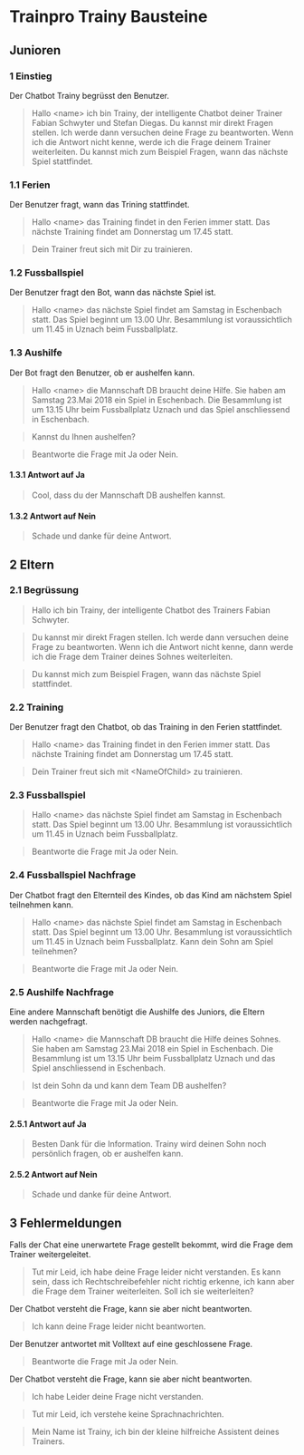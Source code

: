 # Trainpro Trainy Bausteine
## Junioren
### 1 Einstieg 
Der Chatbot Trainy begrüsst den Benutzer.
> Hallo \<name\> ich bin Trainy, der intelligente Chatbot deiner Trainer Fabian Schwyter und Stefan Diegas.
> Du kannst mir direkt Fragen stellen. Ich werde dann versuchen deine Frage zu beantworten. Wenn ich die Antwort nicht kenne, werde ich die Frage deinem Trainer weiterleiten.
> Du kannst mich zum Beispiel Fragen, wann das nächste Spiel stattfindet.
### 1.1 Ferien 
Der Benutzer fragt, wann das Trining stattfindet.
> Hallo \<name\> das Training findet in den Ferien immer statt. Das nächste Training findet am Donnerstag um 17.45 statt.

> Dein Trainer freut sich mit Dir zu trainieren.
### 1.2 Fussballspiel
Der Benutzer fragt den Bot, wann das nächste Spiel ist.
> Hallo \<name\> das nächste Spiel findet am Samstag in Eschenbach statt. Das Spiel beginnt um 13.00 Uhr. Besammlung ist voraussichtlich um 11.45 in Uznach beim Fussballplatz.
### 1.3 Aushilfe
Der Bot fragt den Benutzer, ob er aushelfen kann.
> Hallo \<name\> die Mannschaft DB braucht deine Hilfe. Sie haben am Samstag 23.Mai 2018 ein Spiel in Eschenbach. Die Besammlung ist um 13.15 Uhr beim Fussballplatz Uznach und das Spiel anschliessend in Eschenbach.

> Kannst du Ihnen aushelfen?

> Beantworte die Frage mit Ja oder Nein.
#### 1.3.1 Antwort auf Ja
> Cool, dass du der Mannschaft DB aushelfen kannst.
#### 1.3.2 Antwort auf Nein
> Schade und danke für deine Antwort.
## 2 Eltern
### 2.1 Begrüssung
> Hallo ich bin Trainy, der intelligente Chatbot des Trainers Fabian Schwyter.

> Du kannst mir direkt Fragen stellen. Ich werde dann versuchen deine Frage zu beantworten. Wenn ich die Antwort nicht kenne, dann werde ich die Frage dem Trainer deines Sohnes weiterleiten.

> Du kannst mich zum Beispiel Fragen, wann das nächste Spiel stattfindet.
### 2.2 Training
Der Benutzer fragt den Chatbot, ob das Training in den Ferien stattfindet.
> Hallo \<name\> das Training findet in den Ferien immer statt. Das nächste Training findet am Donnerstag um 17.45 statt. 

> Dein Trainer freut sich mit \<NameOfChild\> zu trainieren.
### 2.3 Fussballspiel
> Hallo \<name\> das nächste Spiel findet am Samstag in Eschenbach statt. Das Spiel beginnt um 13.00 Uhr. Besammlung ist voraussichtlich um 11.45 in Uznach beim Fussballplatz.

> Beantworte die Frage mit Ja oder Nein.
### 2.4 Fussballspiel Nachfrage
Der Chatbot fragt den Elternteil des Kindes, ob das Kind am nächstem Spiel teilnehmen kann.
> Hallo \<name\> das nächste Spiel findet am Samstag in Eschenbach statt. Das Spiel beginnt um 13.00 Uhr. Besammlung ist voraussichtlich um 11.45 in Uznach beim Fussballplatz. Kann dein Sohn am Spiel teilnehmen?

> Beantworte die Frage mit Ja oder Nein.
### 2.5 Aushilfe Nachfrage
Eine andere Mannschaft benötigt die Aushilfe des Juniors, die Eltern werden nachgefragt.
> Hallo \<name\> die Mannschaft DB braucht die Hilfe deines Sohnes. Sie haben am Samstag 23.Mai 2018 ein Spiel in Eschenbach. Die Besammlung ist um 13.15 Uhr beim Fussballplatz Uznach und das Spiel anschliessend in Eschenbach.

> Ist dein Sohn da und kann dem Team DB aushelfen?

> Beantworte die Frage mit Ja oder Nein.
#### 2.5.1 Antwort auf Ja
> Besten Dank für die Information. Trainy wird deinen Sohn noch persönlich fragen, ob er aushelfen kann.
#### 2.5.2 Antwort auf Nein
> Schade und danke für deine Antwort.
## 3 Fehlermeldungen
Falls der Chat eine unerwartete Frage gestellt bekommt, wird die Frage dem Trainer weitergeleitet.
> Tut mir Leid, ich habe deine Frage leider nicht verstanden. Es kann sein, dass ich Rechtschreibefehler nicht richtig erkenne, ich kann aber die Frage dem Trainer weiterleiten. Soll ich sie weiterleiten? 

Der Chatbot versteht die Frage, kann sie aber nicht beantworten.
> Ich kann deine Frage leider nicht beantworten.

Der Benutzer antwortet mit Volltext auf eine geschlossene Frage.
> Beantworte die Frage mit Ja oder Nein.

Der Chatbot versteht die Frage, kann sie aber nicht beantworten.
> Ich habe Leider deine Frage nicht verstanden.


>Tut mir Leid, ich verstehe keine Sprachnachrichten.

>Mein Name ist Trainy, ich bin der kleine hilfreiche Assistent deines Trainers.